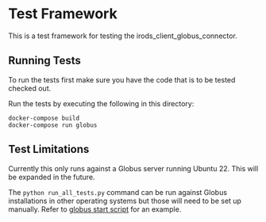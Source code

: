 Test Framework
==============

This is a test framework for testing the irods_client_globus_connector.

Running Tests
-------------

To run the tests first make sure you have the code that is to be tested checked out.

Run the tests by executing the following in this directory:

```
docker-compose build
docker-compose run globus
```

Test Limitations
----------------

Currently this only runs against a Globus server running Ubuntu 22.  This will be expanded in the future.

The `python run_all_tests.py` command can be run against Globus installations in other operating systems but those will need to be set up manually.  Refer to [globus start script](start.globus.ubuntu22.sh) for an example.
